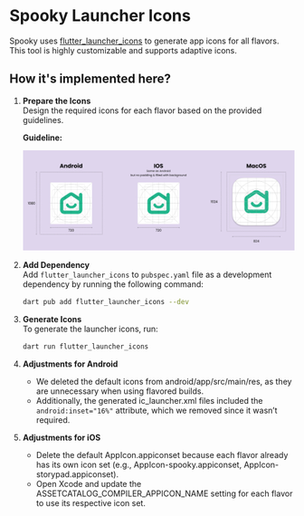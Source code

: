# Spooky Launcher Icons

Spooky uses [flutter_launcher_icons](https://pub.dev/packages/flutter_launcher_icons) to generate app icons for all flavors. This tool is highly customizable and supports adaptive icons.

## How it's implemented here?

1. **Prepare the Icons**  
   Design the required icons for each flavor based on the provided guidelines.

   **Guideline:**

   ![Icon Guidelines](./guideline.jpg)

2. **Add Dependency**  
   Add `flutter_launcher_icons` to `pubspec.yaml` file as a development dependency by running the following command:

   ```bash
   dart pub add flutter_launcher_icons --dev
   ```

3. **Generate Icons**  
   To generate the launcher icons, run:

   ```bash
   dart run flutter_launcher_icons
   ```

4. **Adjustments for Android**

   - We deleted the default icons from android/app/src/main/res, as they are unnecessary when using flavored builds.
   - Additionally, the generated ic_launcher.xml files included the `android:inset="16%"` attribute, which we removed since it wasn’t required.

5. **Adjustments for iOS**
   - Delete the default AppIcon.appiconset because each flavor already has its own icon set (e.g., AppIcon-spooky.appiconset, AppIcon-storypad.appiconset).
   - Open Xcode and update the ASSETCATALOG_COMPILER_APPICON_NAME setting for each flavor to use its respective icon set.
